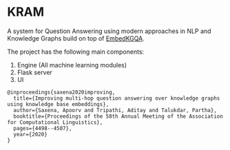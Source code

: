 # KRAM
A system for Question Answering using modern approaches in NLP and Knowledge Graphs build on top of [EmbedKGQA](https://github.com/malllabiisc/EmbedKGQA).

The project has the following main components:
1. Engine (All machine learning modules)
2. Flask server
3. UI

```
@inproceedings{saxena2020improving,
  title={Improving multi-hop question answering over knowledge graphs using knowledge base embeddings},
  author={Saxena, Apoorv and Tripathi, Aditay and Talukdar, Partha},
  booktitle={Proceedings of the 58th Annual Meeting of the Association for Computational Linguistics},
  pages={4498--4507},
  year={2020}
}
```
